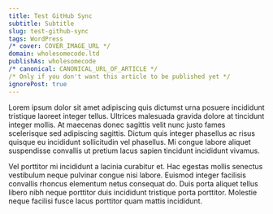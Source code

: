 ```yaml
---
title: Test GitHub Sync
subtitle: Subtitle
slug: test-github-sync
tags: WordPress
/* cover: COVER_IMAGE_URL */
domain: wholesomecode.ltd
publishAs: wholesomecode
/* canonical: CANONICAL_URL_OF_ARTICLE */
/* Only if you don't want this article to be published yet */ 
ignorePost: true
---
```


Lorem ipsum dolor sit amet adipiscing quis dictumst urna posuere incididunt tristique laoreet integer tellus. Ultrices malesuada gravida dolore at tincidunt integer mollis. At maecenas donec sagittis velit nunc justo fames scelerisque sed adipiscing sagittis. Dictum quis integer phasellus ac risus quisque eu incididunt sollicitudin vel phasellus. Mi congue labore aliquet suspendisse convallis ut pretium lacus sapien tincidunt incididunt vivamus.

Vel porttitor mi incididunt a lacinia curabitur et. Hac egestas mollis senectus vestibulum neque pulvinar congue nisi labore. Euismod integer facilisis convallis rhoncus elementum netus consequat do. Duis porta aliquet tellus libero nibh neque porttitor duis incididunt tristique porta porttitor. Molestie neque facilisi fusce lacus porttitor quam mattis incididunt.